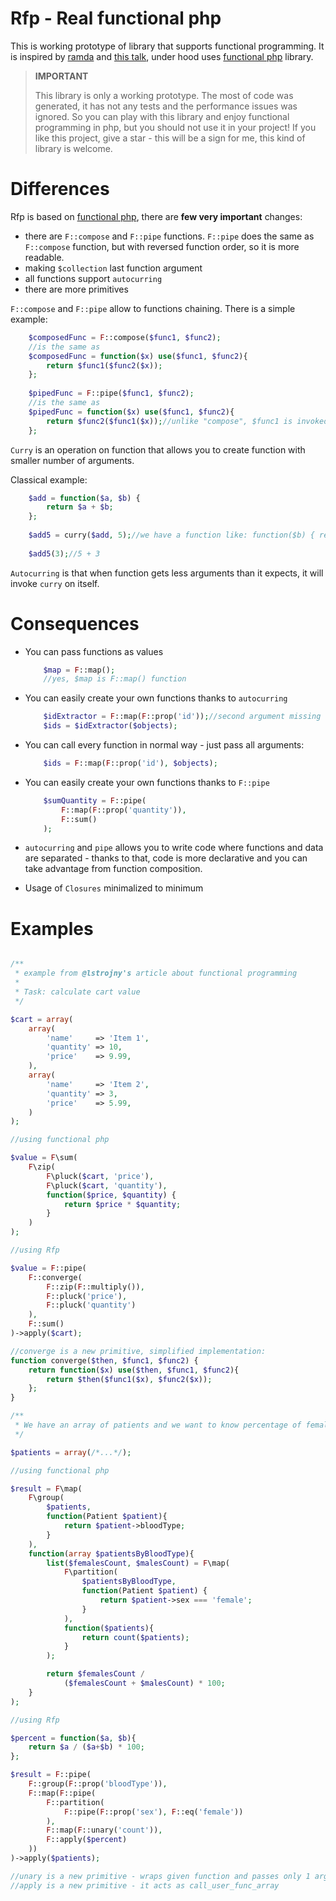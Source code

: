 # Rfp - Real functional php

This is working prototype of library that supports functional programming. It is inspired by [ramda][2] and [this talk][3], 
under hood uses [functional php][1] library.

> **IMPORTANT**
>
> This library is only a working prototype. The most of code was generated, it has not any tests and the performance 
> issues was ignored. So you can play with this library and enjoy functional programming in php, but you should not 
> use it in your project! If you like this project, give a star - this will be a sign for me, this kind of library is welcome.

# Differences

Rfp is based on [functional php][1], there are **few very important** changes:

* there are `F::compose` and `F::pipe` functions. `F::pipe` does the same as `F::compose` function, but with reversed function
order, so it is more readable.
* making `$collection` last function argument
* all functions support `autocurring`
* there are more primitives

`F::compose` and `F::pipe` allow to functions chaining. There is a simple example:

```php
    $composedFunc = F::compose($func1, $func2);
    //is the same as
    $composedFunc = function($x) use($func1, $func2){
        return $func1($func2($x));
    };
    
    $pipedFunc = F::pipe($func1, $func2);
    //is the same as
    $pipedFunc = function($x) use($func1, $func2){
        return $func2($func1($x));//unlike "compose", $func1 is invoked as first
    };
``` 

`Curry` is an operation on function that allows you to create function with smaller number of arguments.

Classical example:

```php
    $add = function($a, $b) { 
        return $a + $b; 
    };
    
    $add5 = curry($add, 5);//we have a function like: function($b) { return 5 + $b; }
    
    $add5(3);//5 + 3
```

`Autocurring` is that when function gets less arguments than it expects, it will invoke `curry` on itself.

# Consequences

* You can pass functions as values

    ```php
        $map = F::map();
        //yes, $map is F::map() function
    ```
    
* You can easily create your own functions thanks to `autocurring`

    ```php
        $idExtractor = F::map(F::prop('id'));//second argument missing - autocurring
        $ids = $idExtractor($objects);
    ```
    
* You can call every function in normal way - just pass all arguments:

    ```php
        $ids = F::map(F::prop('id'), $objects);
    ```
    
* You can easily create your own functions thanks to `F::pipe`

    ```php
        $sumQuantity = F::pipe(
            F::map(F::prop('quantity')),
            F::sum()
        );
    ```
    
* `autocurring` and `pipe` allows you to write code where functions and data are separated - thanks to that, code is more
declarative and you can take advantage from function composition.
* Usage of `Closures` minimalized to minimum

# Examples

```php

/**
 * example from @lstrojny's article about functional programming
 *
 * Task: calculate cart value
 */

$cart = array(
    array(
        'name'     => 'Item 1',
        'quantity' => 10,
        'price'    => 9.99,
    ),
    array(
        'name'     => 'Item 2',
        'quantity' => 3,
        'price'    => 5.99,
    )
);

//using functional php

$value = F\sum(
    F\zip(
        F\pluck($cart, 'price'),
        F\pluck($cart, 'quantity'),
        function($price, $quantity) {
            return $price * $quantity;
        }
    )
);

//using Rfp

$value = F::pipe(
    F::converge(
        F::zip(F::multiply()),
        F::pluck('price'),
        F::pluck('quantity')
    ),
    F::sum()
)->apply($cart);

//converge is a new primitive, simplified implementation:
function converge($then, $func1, $func2) {
    return function($x) use($then, $func1, $func2){
        return $then($func1($x), $func2($x));
    };
}

/**
 * We have an array of patients and we want to know percentage of female patients grouped by blood type.
 */

$patients = array(/*...*/);

//using functional php

$result = F\map(
    F\group(
        $patients,
        function(Patient $patient){
            return $patient->bloodType;
        }
    ),
    function(array $patientsByBloodType){
        list($femalesCount, $malesCount) = F\map(
            F\partition(
                $patientsByBloodType,
                function(Patient $patient) {
                    return $patient->sex === 'female';
                }
            ),
            function($patients){
                return count($patients);
            }
        );

        return $femalesCount / 
        	($femalesCount + $malesCount) * 100;
    }
);

//using Rfp

$percent = function($a, $b){
    return $a / ($a+$b) * 100;
};

$result = F::pipe(
    F::group(F::prop('bloodType')),
    F::map(F::pipe(
        F::partition(
            F::pipe(F::prop('sex'), F::eq('female'))
        ),
        F::map(F::unary('count')),
        F::apply($percent)
    ))
)->apply($patients);

//unary is a new primitive - wraps given function and passes only 1 argument to it
//apply is a new primitive - it acts as call_user_func_array

```
 
[1]: https://github.com/lstrojny/functional-php
[2]: https://github.com/CrossEye/ramda
[3]: https://www.youtube.com/watch?v=m3svKOdZijA
